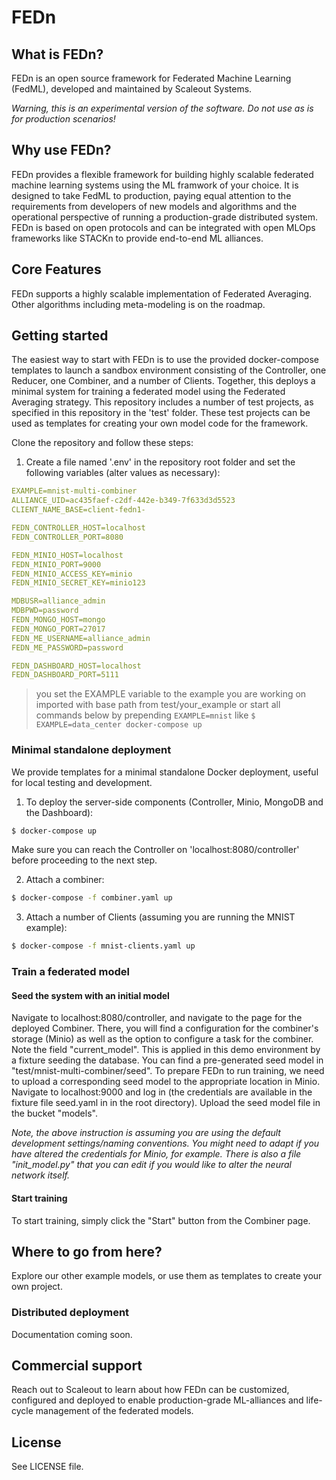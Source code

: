# FEDn

## What is FEDn?
FEDn is an open source framework for Federated Machine Learning (FedML), developed and maintained by Scaleout Systems. 

*Warning, this is an experimental version of the software. Do not use as is for production scenarios!*

## Why use FEDn? 

FEDn provides a flexible framework for building highly scalable federated machine learning systems using the ML framwork of your choice. It is designed to take FedML to production, paying equal attention to the requirements from developers of new models and algorithms and the operational perspective of running a production-grade distributed system. FEDn is based on open protocols and can be integrated with open MLOps frameworks like STACKn to provide end-to-end ML alliances.   

## Core Features
FEDn supports a highly scalable implementation of Federated Averaging. Other algorithms including meta-modeling is on the roadmap. 

<!--- #### Multimodal participation
#### Multilevel model combinations
---> 

## Getting started 

The easiest way to start with FEDn is to use the provided docker-compose templates to launch a sandbox environment consisting of the Controller, one Reducer, one Combiner, and a number of Clients. Together, this deploys a minimal system for training a federated model using the Federated Averaging strategy. This repository includes a number of test projects, as specified in this repository in the 'test' folder. These test projects can be used as templates for creating your own model code for the framework. 

Clone the repository and follow these steps: 

1. Create a file named '.env' in the repository root folder and set the following variables (alter values as necessary):
```yaml
EXAMPLE=mnist-multi-combiner
ALLIANCE_UID=ac435faef-c2df-442e-b349-7f633d3d5523
CLIENT_NAME_BASE=client-fedn1-

FEDN_CONTROLLER_HOST=localhost
FEDN_CONTROLLER_PORT=8080

FEDN_MINIO_HOST=localhost
FEDN_MINIO_PORT=9000
FEDN_MINIO_ACCESS_KEY=minio
FEDN_MINIO_SECRET_KEY=minio123

MDBUSR=alliance_admin
MDBPWD=password
FEDN_MONGO_HOST=mongo
FEDN_MONGO_PORT=27017
FEDN_ME_USERNAME=alliance_admin
FEDN_ME_PASSWORD=password

FEDN_DASHBOARD_HOST=localhost
FEDN_DASHBOARD_PORT=5111
```

> you set the EXAMPLE variable to the example you are working on imported with base path from test/your_example
or start all commands below by prepending ```EXAMPLE=mnist``` like ```$ EXAMPLE=data_center docker-compose up```

### Minimal standalone deployment 
We provide templates for a minimal standalone Docker deployment, useful for local testing and development. 

1. To deploy the server-side components (Controller, Minio, MongoDB and the Dashboard):

````bash 
$ docker-compose up 
````
Make sure you can reach the Controller on 'localhost:8080/controller' before proceeding to the next step. 

2. Attach a combiner:
````bash 
$ docker-compose -f combiner.yaml up 
````

3. Attach a number of Clients (assuming you are running the MNIST example):
````bash 
$ docker-compose -f mnist-clients.yaml up 
````
### Train a federated model

#### Seed the system with an initial model

Navigate to localhost:8080/controller, and navigate to the page for the deployed Combiner. There, you will find a configuration for the combiner's storage (Minio) as well as the option to configure a task for the combiner. Note the field "current_model". This is applied in this demo environment by a fixture seeding the database. You can find a pre-generated seed model in "test/mnist-multi-combiner/seed". To prepare FEDn to run training, we need to upload a corresponding seed model to the appropriate location in Minio. Navigate to localhost:9000 and log in (the credentials are available in the fixture file seed.yaml in in the root directory). Upload the seed model file in the bucket "models". 

*Note, the above instruction is assuming you are using the default development settings/naming conventions. You might need to adapt if you have altered the credentials for Minio, for example. There is also a file "init_model.py" that you can edit if you would like to alter the neural network itself.*

#### Start training
To start training, simply click the "Start" button from the Combiner page.  

## Where to go from here?
Explore our other example models, or use them as templates to create your own project. 

### Distributed deployment
Documentation coming soon. 

## Commercial support
Reach out to Scaleout to learn about how FEDn can be customized, configured and deployed to enable production-grade ML-alliances and life-cycle management of the federated models.  

## License
See LICENSE file.

